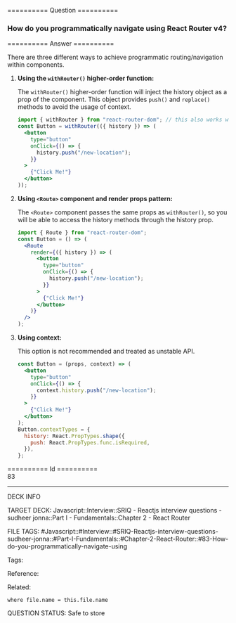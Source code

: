 ========== Question ==========  

### How do you programmatically navigate using React Router v4?  

========== Answer ==========  

There are three different ways to achieve programmatic routing/navigation within components.

1.  **Using the `withRouter()` higher-order function:**

    The `withRouter()` higher-order function will inject the history object as a prop of the component. This object provides `push()` and `replace()` methods to avoid the usage of context.

    ```jsx
    import { withRouter } from "react-router-dom"; // this also works with 'react-router-native'
    const Button = withRouter(({ history }) => (
      <button
        type="button"
        onClick={() => {
          history.push("/new-location");
        }}
      >
        {"Click Me!"}
      </button>
    ));
    ```

2.  **Using `<Route>` component and render props pattern:**

    The `<Route>` component passes the same props as `withRouter()`, so you will be able to access the history methods through the history prop.

    ```jsx
    import { Route } from "react-router-dom";
    const Button = () => (
      <Route
        render={({ history }) => (
          <button
            type="button"
            onClick={() => {
              history.push("/new-location");
            }}
          >
            {"Click Me!"}
          </button>
        )}
      />
    );
    ```

3.  **Using context:**

    This option is not recommended and treated as unstable API.

    ```jsx
    const Button = (props, context) => (
      <button
        type="button"
        onClick={() => {
          context.history.push("/new-location");
        }}
      >
        {"Click Me!"}
      </button>
    );
    Button.contextTypes = {
      history: React.PropTypes.shape({
        push: React.PropTypes.func.isRequired,
      }),
    };
    ```

========== Id ==========  
83

---

DECK INFO

TARGET DECK: Javascript::Interview::SRIQ - Reactjs interview questions - sudheer jonna::Part I - Fundamentals::Chapter 2 - React Router

FILE TAGS: #Javascript::#Interview::#SRIQ-Reactjs-interview-questions-sudheer-jonna::#Part-I-Fundamentals::#Chapter-2-React-Router::#83-How-do-you-programmatically-navigate-using

Tags:

Reference:

Related:

```dataview
where file.name = this.file.name
```

QUESTION STATUS: Safe to store
